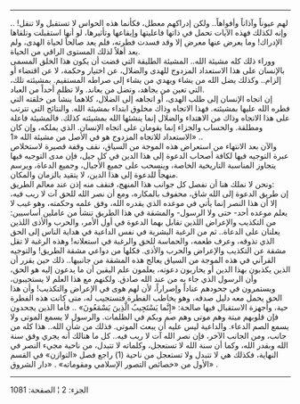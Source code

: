 ------------------------------------------------------------------------

لهم عيوناً وآذاناً وأفواهاً.. ولكن إدراكهم معطل، فكأنما هذه الحواس لا
تستقبل ولا تنقل! .. وإنه لكذلك فهذه الآيات تحمل في ذاتها فاعليتها
وإيقاعها وتأثيرها، لو أنها استقبلت وتلقاها الإدراك! وما يعرض عنها معرض
إلا وقد فسدت فطرته، فلم يعد صالحاً لحياة الهدى، ولم يعد أهلاً لذلك المستوى
الراقي من الحياة.  
ووراء ذلك كله مشيئة الله.. المشيئة الطليقة التي قضت أن يكون هذا الخلق
المسمى بالإنسان على هذا الاستعداد المزدوج للهدى والضلال، عن اختيار
وحكمة، لا عن اقتضاء أو إلزام.. وكذلك يضل الله من يشاء ويهدي من يشاء إلى
صراطه المستقيم. بمشيئته تلك، التي تعين من يجاهد، وتضل من يعاند. ولا تظلم
أحداً من العباد.  
إن اتجاه الإنسان إلى طلب الهدى، أو اتجاهه إلى الضلال، كلاهما ينشأ من
خلقته التي فطره الله عليها بمشيئته. فهذا الاتجاه وذاك مخلوق ابتداء
بمشيئة الله. والنتائج التي تترتب على هذا الاتجاه وذاك من الاهتداء
والضلال إنما ينشئها الله بمشيئته كذلك. فالمشيئة فاعلة ومطلقة. والحساب
والجزاء إنما يقومان على اتجاه الإنسان. الذي يملكه، وإن كان الاستعداد
للاتجاه المزدوج هو في الأصل من مشيئة الله «1» ..  
والآن بعد الانتهاء من استعراض هذه الموجة من السياق، نقف وقفة قصيرة
لاستخلاص عبرة التوجيه فيها لكافة أصحاب الدعوة إلى هذا الدين في كل جيل،
فإن مدى التوجيه فيها يتجاوز المناسبة التاريخية الخاصة، وينسحب على جميع
الأجيال، وجميع الدعاة، ويرسم منهجاً للدعوة إلى هذا الدين، لا يتقيد
بالزمان والمكان.  
ونحن لا نملك هنا أن نفصل كل جوانب هذا المنهج، فنقف منه إذن عند معالم
الطريق:  
إن طريق الدعوة إلى الله شاق، محفوف بالمكاره، ومع أن نصر الله للحق آت لا
ريب فيه، إلا أن هذا النصر إنما يأتي في موعده الذي يقدره الله، وفق علمه
وحكمته، وهو غيب لا يعلم موعده أحد- حتى ولا الرسول- والمشقة في هذا الطريق
تنشأ من عاملين أساسيين: من التكذيب والإعراض اللذين تقابل بهما الدعوة في
أول الأمر، والحرب والأذى اللذين يعلنان على الدعاة.. ثم من الرغبة البشرية
في نفس الداعية في هداية الناس إلى الحق الذي تذوقه، وعرف طعمه، والحماسة
للحق والرغبة في استعلانه! وهذه الرغبة لا تقل مشقة عن التكذيب والإعراض
والحرب والأذى. فكلها من دواعي مشقة الطريق! والتوجيه القرآني في هذه
الموجة من السياق يعالج هذه المشقة من جانبيها.. ذلك حين يقرر أن الذين
يكذبون بهذا الدين أو يحاربون دعوته، يعلمون علم اليقين أن ما يدعون إليه
هو الحق، وأن الرسول الذي جاء به من عند الله صادق. ولكنهم مع هذا العلم لا
يستجيبون، ويستمرون في جحودهم عناداً وإصراراً، لأن لهم هوى في الإعراض
والتكذيب! وأن هذا الحق يحمل معه دليل صدقه، وهو يخاطب الفطرة فتستجيب له،
متى كانت هذه الفطرة حية، وأجهزة الاستقبال فيها صالحة: «إِنَّما يَسْتَجِيبُ الَّذِينَ
يَسْمَعُونَ» .. فأما الذين يجحدون فإن قلوبهم ميتة وهم موتى وهم صم وبكم في
الظلمات. والرسول لا يسمع الموتى ولا يسمع الصم الدعاء. والداعية ليس عليه
أن يبعث الموتى. فذلك من شأن الله.. هذا كله من جانب، ومن الجانب الآخر،
فإن نصر الله آت لا ريب فيه.. كل ما هنالك أنه يجري وفق سنة الله وبقدر
الله، وكما أن سنة الله لا تستعجل، وكلماته لا تتبدل، من ناحية مجيء النصر
في النهاية، فكذلك هي لا تتبدل ولا تستعجل من ناحية (1) راجع فصل «التوازن»
في القسم الأول من «خصائص التصور الإسلامي ومقوماته» . «دار الشروق» .

------------------------------------------------------------------------

الجزء: 2 ¦ الصفحة: 1081

